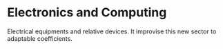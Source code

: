 # Electronics and Computing

Electrical equipments and relative devices.
It improvise this new sector to adaptable coefficients.